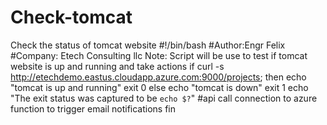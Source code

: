 # Check-tomcat
Check the status of tomcat website
#!/bin/bash
#Author:Engr Felix
#Company: Etech Consulting llc
Note: Script will be use to test if tomcat website is up and running and take actions
if curl -s http://etechdemo.eastus.cloudapp.azure.com:9000/projects; then
	echo "tomcat is up and running"
	exit 0
else
	echo "tomcat is down"
	exit 1
	echo "The exit status was captured to be `echo $?`"
	#api call connection to azure function to trigger email notifications
fin
